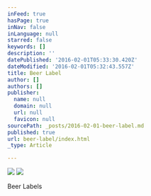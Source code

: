 ```yaml
---
inFeed: true
hasPage: true
inNav: false
inLanguage: null
starred: false
keywords: []
description: ''
datePublished: '2016-02-01T05:33:30.420Z'
dateModified: '2016-02-01T05:32:43.557Z'
title: Beer Label
author: []
authors: []
publisher:
  name: null
  domain: null
  url: null
  favicon: null
sourcePath: _posts/2016-02-01-beer-label.md
published: true
url: beer-label/index.html
_type: Article

---
```

![](https://the-grid-user-content.s3-us-west-2.amazonaws.com/1821e4f4-6f1a-4d12-ba62-ad82cdef0857.jpg)
![](https://the-grid-user-content.s3-us-west-2.amazonaws.com/4fe9d3bd-eea7-46d6-8b3a-068fac05618b.jpg)

Beer Labels